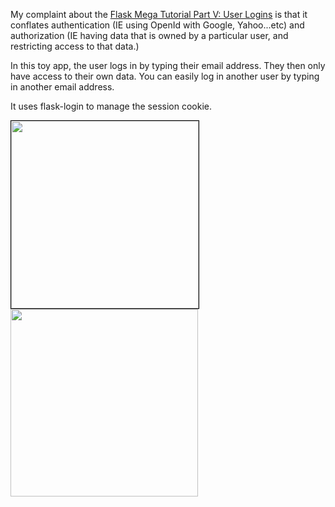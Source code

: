 My complaint about the <a href="http://blog.miguelgrinberg.com/post/the-flask-mega-tutorial-part-v-user-logins">Flask Mega Tutorial Part V: User Logins</a> is that it conflates authentication (IE using OpenId with Google, Yahoo...etc) and authorization (IE having data that is owned by a particular user, and restricting
access to that data.)

In this toy app, the user logs in by typing their email address.   They then only have access to their own data.  You can easily log in another user by typing in another email address.

It uses flask-login to manage the session cookie.

<img src="http://www.samhalperin.com/img/projects/teaching-examples/garage-just-flask-login/login-screenshot.png" width=300 style="border:solid black 1px"></img>
<img src="http://www.samhalperin.com/img/projects/teaching-examples/garage-just-flask-login/garage-screenshot.png" width=300></img>
